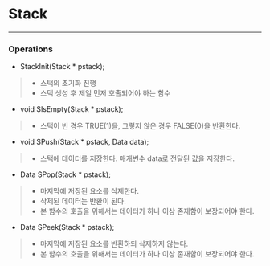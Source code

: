 # Stack
---

### Operations

* StackInit(Stack * pstack);
> * 스택의 초기화 진행
> * 스택 생성 후 제일 먼저 호출되어야 하는 함수

* void SIsEmpty(Stack * pstack);
> * 스택이 빈 경우 TRUE(1)을, 그렇지 않은 경우 FALSE(0)을 반환한다.

* void SPush(Stack * pstack, Data data);
> * 스택에 데이터를 저장한다. 매개변수 data로 전달된 값을 저장한다.

* Data SPop(Stack * pstack);
> * 마지막에 저장된 요소를 삭제한다.
> * 삭제된 데이터는 반환이 된다.
> * 본 함수의 호출을 위해서는 데이터가 하나 이상 존재함이 보장되어야 한다.

* Data SPeek(Stack * pstack);
> * 마지막에 저장된 요소를 반환하되 삭제하지 않는다.
> * 본 함수의 호출을 위해서는 데이터가 하나 이상 존재함이 보장되어야 한다.